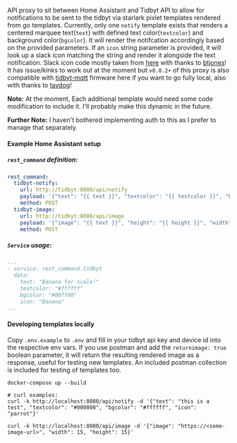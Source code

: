 API proxy to sit between Home Assistant and Tidbyt API to allow for notifications to be sent to the tidbyt via starlark pixlet templates rendered from go templates.  Currently, only one `notify` template exists that renders a centered marquee text(`text`) with defined text color(`textcolor`) and background color(`bgcolor`).  It will render the notifcation accordingly based on the provided parameters.  If an `icon` string parameter is provided, it will look up a slack icon matching the string and render it alongside the text notification. Slack icon code mostly taken from [here](https://github.com/tidbyt/community/tree/main/apps/randomslackmoji) with thanks to [btjones](https://github.com/btjones/)!
It has issue/kinks to work out at the moment but `v0.0.2+` of this proxy is also compatible with [tidbyt-mqtt](https://github.com/tavdog/tidbyt-mqtt) firmware here if you want to go fully local, also with thanks to [tavdog](https://github.com/tavdog/)!

**Note:** At the moment, Each additional template would need some code modification to include it.  I'll probably make this dynamic in the future.

**Further Note:** I haven't bothered implementing auth to this as I prefer to manage that separately.

#### Example Home Assistant setup

#####  `rest_command` definition:
```yaml
rest_command:
  tidbyt-notify:
    url: http://tidbyt:8080/api/notify
    payload: '{"text": "{{ text }}", "textcolor": "{{ textcolor }}", "bgcolor": "{{ bgcolor }}", "icon": "{{ icon }}"}'
    method: POST
  tidbyt-image:
    url: http://tidbyt:8080/api/image
    payload: '{"image": "{{ text }}", "height": "{{ height }}", "width": "{{ width }}"}'
    method: POST    
```

#####  `Service` usage:
```yaml
...
- service: rest_command.tidbyt
  data:
    text: "Banana for scale!"
    textcolor: "#ffffff"
    bgcolor: "#00ff00"
    icon: "Banana"    
...
```

#### Developing templates locally
Copy `.env.example` to `.env` and fill in your tidbyt api key and device id into the respective env vars.
If you use postman and add the `returnimage: true` boolean parameter, it will return the resulting rendered image as a response, useful for testing new templates.  An included postman collection is included for testing of templates too.

```
docker-compose up --build

# curl examples:
curl -k http://localhost:8080/api/notify -d '{"text": "this is a test", "textcolor": "#000000", "bgcolor": "#ffffff", "icon": "parrot"}'

curl -k http://localhost:8080/api/image -d '{"image": "https://<some-image-url>", "width": 15, "height": 15}'
```
